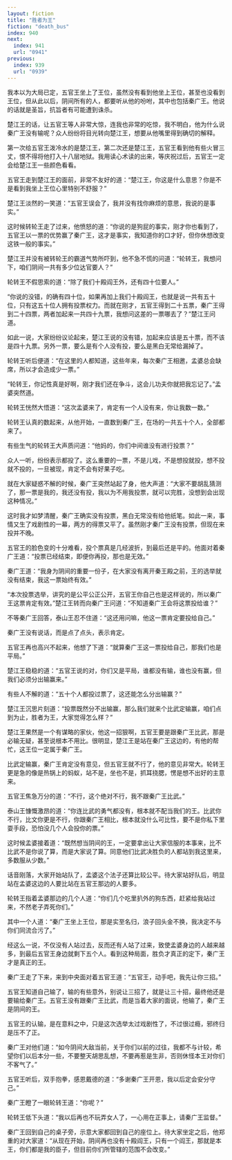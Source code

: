 ```yaml
---
layout: fiction
title: "胜者为王"
fiction: "death_bus"
index: 940
next:
  index: 941
  url: "0941"
previous:
  index: 939
  url: "0939"
---
```

我本以为大局已定，五官王坐上了王位，虽然没有看到他坐上王位，甚至也没看到王位，但从此以后，阴间所有的人，都要听从他的吩咐，其中也包括秦广王。他说的话就是圣旨，抗旨者有可能遭到诛杀。

楚江王的话，让五官王等人非常大惊，连我也非常的吃惊，我不明白，他为什么说秦广王没有输呢？众人纷纷将目光转向楚江王，想要从他嘴里得到确切的解释。

第一次给五官王泼冷水的是楚江王，第二次还是楚江王，五官王看到他有些火冒三丈，恨不得将他打入十八层地狱。我用读心术读的出来，等庆祝过后，五官王一定会给楚江王一些颜色看看。

五官王走到楚江王的面前，非常不友好的道：“楚江王，你这是什么意思？你是不是看到我坐上王位心里特别不舒服？”

楚江王淡然的一笑道：“五官王误会了，我并没有找你麻烦的意思，我说的是事实。”

这时候转轮王走了过来，他愤怒的道：“你说的是狗屁的事实，刚才你也看到了，五官王以一票的优势赢了秦广王，这才是事实，我知道你的口才好，但你休想改变这铁一般的事实。”

楚江王并没有被转轮王的霸道气势所吓到，他不急不慌的问道：“轮转王，我想问下，咱们阴间一共有多少位达官要人？”

轮转王不假思索的道：“除了我们十殿阎王外，还有四十位要人。”

“你说的没错，的确有四十位，如果再加上我们十殿阎王，也就是说一共有五十位，只有这五十位人拥有投票权力。而就在刚才，五官王得到二十五票，秦广王得到二十四票，两者加起来一共四十九票，我想问这差的一票哪去了？”楚江王问道。

如此一说，大家纷纷议论起来，楚江王说的没有错，加起来应该是五十票，而不该是四十九票。另外一票，要么是有个人没有投，要么是黑白无常给漏掉了。

轮转王听后便道：“在这里的人都知道，这些年来，每次秦广王相邀，孟婆总会缺席，所以才会造成少一票。”

“轮转王，你记性真是好啊，刚才我们还在争斗，这会儿功夫你就把我忘记了。”孟婆突然道。

轮转王恍然大悟道：“这次孟婆来了，肯定有一个人没有来，你让我数一数。”

轮转王认真的数起来，从他开始，一直数到秦广王，在场的一共五十个人，全部都来了。

有些生气的轮转王大声质问道：“他妈的，你们中间谁没有进行投票？”

众人一听，纷纷表示都投了。这么重要的一票，不是儿戏，不是想投就投，想不投就不投的，一旦被现，肯定不会有好果子吃。

就在大家疑惑不解的时候，秦广王突然站起了身，他大声道：“大家不要胡乱猜测了，那一票是我的，我还没有投，我以为不用我投票，就可以完胜，没想到会出现这种情况。”

这时我才如梦清醒，秦广王确实没有投票，黑白无常没有给他纸笔。如此一来，事情又生了戏剧性的一幕，两方的得票又平了。虽然刚才秦广王没有投票，但现在来投并不晚。

五官王的脸色变的十分难看，投个票真是几经波折，到最后还是平的。他面对着秦广王道：“投票已经结束，即便你再投，那也是无效。”

秦广王道：“我身为阴间的重要一份子，在大家没有离开秦王殿之前，王的选举就没有结束，我这一票始终有效。”

“本次投票选举，讲究的是公平公正公开，五官王你自己也是这样说的，所以秦广王这票肯定有效。”楚江王转而向秦广王问道：“不知道秦广王会将这票投给谁？”

不等秦广王回答，泰山王忍不住道：“这还用问嘛，他这一票肯定要投给自己。”

秦广王没有说话，而是点了点头，表示肯定。

五官王再也高兴不起来，他想了下道：“就算秦广王这一票投给自己，那我们也是平局。”

楚江王稳稳的道：“五官王说的对，你们又是平局，谁都没有输，谁也没有赢，但我们必须分出输赢来。”

有些人不解的道：“五十个人都投过票了，这还能怎么分出输赢？”

楚江王沉思片刻道：“投票既然分不出输赢，那么我们就来个比武定输赢，咱们点到为止，胜者为王，大家觉得怎么样？”

楚江王果然是一个有谋略的家伙，他这一招狠啊，五官王要是跟秦广王比武，那是必输无疑，甚至说根本不用比。很明显，楚江王是站在秦广王这边的，有他的帮忙，这王位一定属于秦广王。

比武定输赢，秦广王肯定没有意见，但五官王就不行了，他的意见非常大。轮转王更是急的像是热锅上的蚂蚁，站不是，坐也不是，抓耳挠腮，愣是想不出好的主意来。

五官王焦急万分的道：“不行，这个绝对不行，我不跟秦广王比武。”

泰山王慷慨激昂的道：“你连比武的勇气都没有，根本就不配当我们的王。比武你不行，比文你更是不行，你跟秦广王相比，根本就没什么可比性，要不是你私下里耍手段，恐怕没几个人会投你的票。”

这时候孟婆接着道：“既然想当阴间的王，一定要拿出让大家信服的本事来，比不比武不是你说了算，而是大家说了算。同意他们比武决胜负的人都站到我这里来，多数服从少数。”

话音刚落，大家开始站队了，孟婆这个法子还算比较公平。待大家站好队后，明显站在孟婆这边的人要比站在五官王那边的人要多。

轮转王指着孟婆那边的几个人道：“你们几个吃里扒外的狗东西，赶紧给我站过来，不然老子弄死你们。”

其中一个人道：“秦广王坐上王位，那是实至名归，浪子回头金不换，我决定不与你们同流合污了。”

经这么一说，不仅没有人站过去，反而还有人站了过来，致使孟婆身边的人越来越多，到最后五官王身边就剩下五个人。看到这种局面，胜负才真正的定下，秦广王才是真正的王。

秦广王走了下来，来到中央面对着五官王道：“五官王，动手吧，我先让你三招。”

五官王知道自己输了，输的有些意外，别说让三招了，就是让三十招，最终他还是要输给秦广王。五官王没有跟秦广王比武，而是当着大家的面说，他输了，秦广王是阴间的王。

五官王的认输，是在意料之中，只是这次选举太过戏剧性了，不过很过瘾，邪终归是压不了正。

秦广王对他们道：“如今阴间大敌当前，关于你们以前的过往，我都不与计较，希望你们以后本分一些，不要整天胡思乱想，不要再惹是生非，否则休怪本王对你们不客气了。”

五官王听后，双手抱拳，感恩戴德的道：“多谢秦广王开恩，我以后定会安分守己。”

秦广王瞪了一眼轮转王道：“你呢？”

轮转王低下头道：“我以后再也不玩弄女人了，一心用在正事上，请秦广王监督。”

秦广王回到自己的桌子旁，示意大家都回到自己的座位上。待大家坐定之后，他郑重的对大家道：“从现在开始，阴间再也没有十殿阎王，只有一个阎王，那就是本王，你们都是我的臣子，但目前你们所管辖的范围不会改变。”